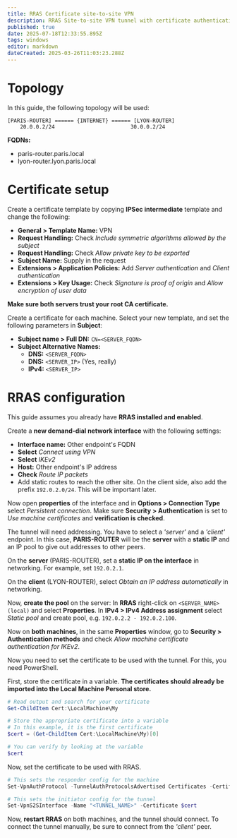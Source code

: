 ```yaml
---
title: RRAS Certificate site-to-site VPN
description: RRAS Site-to-site VPN tunnel with certificate authentication
published: true
date: 2025-07-18T12:33:55.895Z
tags: windows
editor: markdown
dateCreated: 2025-03-26T11:03:23.288Z
---
```


# Topology

In this guide, the following topology will be used:

```
[PARIS-ROUTER] ====== {INTERNET} ====== [LYON-ROUTER]
    20.0.0.2/24                        30.0.0.2/24
```

**FQDNs:**

  - paris-router.paris.local
  - lyon-router.lyon.paris.local

# Certificate setup

Create a certificate template by copying **IPSec intermediate** template and change the following:

  - **General > Template Name:** VPN
  - **Request Handling:** Check *Include symmetric algorithms allowed by the subject*
  - **Request Handling:** Check *Allow private key to be exported*
  - **Subject Name:** Supply in the request
  - **Extensions > Application Policies:** Add *Server authentication* and *Client authentication*
  - **Extensions > Key Usage:** Check *Signature is proof of origin* and *Allow encryption of user data*

**Make sure both servers trust your root CA certificate.**

Create a certificate for each machine. Select your new template, and set the following parameters in **Subject**:

  - **Subject name > Full DN:** `CN=<SERVER_FQDN>`
  - **Subject Alternative Names:**
    - **DNS:** `<SERVER_FQDN>`
    - **DNS:** `<SERVER_IP>` (Yes, really)
    - **IPv4:** `<SERVER_IP>`

# RRAS configuration

This guide assumes you already have **RRAS installed and enabled**.

Create a **new demand-dial network interface** with the following settings:

  - **Interface name:** Other endpoint's FQDN
  - **Select** *Connect using VPN*
  - **Select** *IKEv2*
  - **Host:** Other endpoint's IP address
  - **Check** *Route IP packets*
  - Add static routes to reach the other site. On the client side, also add the prefix `192.0.2.0/24`. This will be important later.

Now open **properties** of the interface and in **Options > Connection Type** select *Persistent connection*. Make sure **Security > Authentication** is set to *Use machine certificates* and **verification is checked**.

The tunnel will need addressing. You have to select a *'server'* and a *'client'* endpoint. In this case, **PARIS-ROUTER** will be the **server** with a **static IP** and an IP pool to give out addresses to other peers.

On the **server** (PARIS-ROUTER), set a **static IP on the interface** in networking. For example, set `192.0.2.1`.

On the **client** (LYON-ROUTER), select *Obtain an IP address automatically* in networking.

Now, **create the pool** on the server: In **RRAS** right-click on `<SERVER_NAME> (local)` and select **Properties**. In **IPv4 > IPv4 Address assignment** select *Static pool* and create pool, e.g. `192.0.2.2 - 192.0.2.100`.

Now on **both machines**, in the same **Properties** window, go to **Security > Authentication methods** and check *Allow machine certificate authentication for IKEv2*.

Now you need to set the certificate to be used with the tunnel. For this, you need PowerShell.

First, store the certificate in a variable. **The certificates should already be imported into the Local Machine Personal store.**

```powershell
# Read output and search for your certificate
Get-ChildItem Cert:\LocalMachine\My

# Store the appropriate certificate into a variable
# In this example, it is the first certificate
$cert = (Get-ChildItem Cert:\LocalMachine\My)[0]

# You can verify by looking at the variable
$cert
```

Now, set the certificate to be used with RRAS.

```powershell
# This sets the responder config for the machine
Set-VpnAuthProtocol -TunnelAuthProtocolsAdvertised Certificates -CertificateAdvertised $cert

# This sets the initiator config for the tunnel
Set-VpnS2SInterface -Name "<TUNNEL_NAME>" -Certificate $cert
```

Now, **restart RRAS** on both machines, and the tunnel should connect. To connect the tunnel manually, be sure to connect from the *'client'* peer.